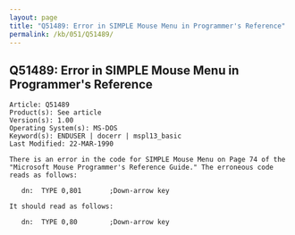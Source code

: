 ```yaml
---
layout: page
title: "Q51489: Error in SIMPLE Mouse Menu in Programmer's Reference"
permalink: /kb/051/Q51489/
---
```


## Q51489: Error in SIMPLE Mouse Menu in Programmer's Reference

	Article: Q51489
	Product(s): See article
	Version(s): 1.00
	Operating System(s): MS-DOS
	Keyword(s): ENDUSER | docerr | mspl13_basic
	Last Modified: 22-MAR-1990
	
	There is an error in the code for SIMPLE Mouse Menu on Page 74 of the
	"Microsoft Mouse Programmer's Reference Guide." The erroneous code
	reads as follows:
	
	   dn:  TYPE 0,801       ;Down-arrow key
	
	It should read as follows:
	
	   dn:  TYPE 0,80        ;Down-arrow key
